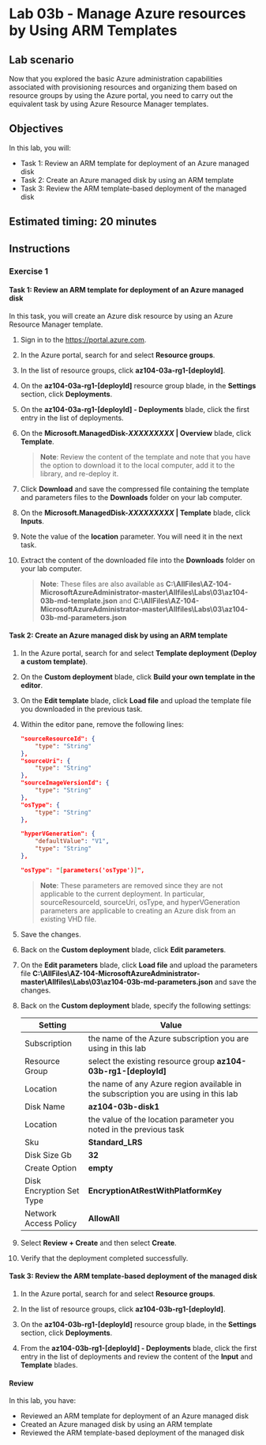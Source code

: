 # Lab 03b - Manage Azure resources by Using ARM Templates

## Lab scenario
Now that you explored the basic Azure administration capabilities associated with provisioning resources and organizing them based on resource groups by using the Azure portal, you need to carry out the equivalent task by using Azure Resource Manager templates.

## Objectives

In this lab, you will:

+ Task 1: Review an ARM template for deployment of an Azure managed disk
+ Task 2: Create an Azure managed disk by using an ARM template
+ Task 3: Review the ARM template-based deployment of the managed disk

## Estimated timing: 20 minutes

## Instructions

### Exercise 1

#### Task 1: Review an ARM template for deployment of an Azure managed disk

In this task, you will create an Azure disk resource by using an Azure Resource Manager template.

1. Sign in to the https://portal.azure.com.

1. In the Azure portal, search for and select **Resource groups**. 

1. In the list of resource groups, click **az104-03a-rg1-[deployId]**.

1. On the **az104-03a-rg1-[deployId]** resource group blade, in the **Settings** section, click **Deployments**.

1. On the **az104-03a-rg1-[deployId] - Deployments** blade, click the first entry in the list of deployments.

1. On the **Microsoft.ManagedDisk-*XXXXXXXXX* \| Overview** blade, click **Template**.

    >**Note**: Review the content of the template and note that you have the option to download it to the local computer, add it to the library, and re-deploy it.

1. Click **Download** and save the compressed file containing the template and parameters files to the **Downloads** folder on your lab computer.

1. On the **Microsoft.ManagedDisk-*XXXXXXXXX* \| Template** blade, click **Inputs**.

1. Note the value of the **location** parameter. You will need it in the next task.

1. Extract the content of the downloaded file into the **Downloads** folder on your lab computer.

    >**Note**: These files are also available as **C:\\AllFiles\\AZ-104-MicrosoftAzureAdministrator-master\\Allfiles\\Labs\\03\\az104-03b-md-template.json** and **C:\\AllFiles\\AZ-104-MicrosoftAzureAdministrator-master\\Allfiles\\Labs\\03\\az104-03b-md-parameters.json**

#### Task 2: Create an Azure managed disk by using an ARM template

1. In the Azure portal, search for and select **Template deployment (Deploy a custom template)**.

1. On the **Custom deployment** blade, click **Build your own template in the editor**.

1. On the **Edit template** blade, click **Load file** and upload the template file you downloaded in the previous task.

1. Within the editor pane, remove the following lines:

   ```json
   "sourceResourceId": {
       "type": "String"
   },
   "sourceUri": {
       "type": "String"
   },
   "sourceImageVersionId": {
       "type": "String"
   },   
   "osType": {
       "type": "String"
   },
   ```

   ```json
   "hyperVGeneration": {
       "defaultValue": "V1",
       "type": "String"
   },	   
   ```

   ```json
   "osType": "[parameters('osType')]",
   ```

    >**Note**: These parameters are removed since they are not applicable to the current deployment. In particular, sourceResourceId, sourceUri, osType, and hyperVGeneration parameters are applicable to creating an Azure disk from an existing VHD file.

1. Save the changes.

1. Back on the **Custom deployment** blade, click **Edit parameters**. 

1. On the **Edit parameters** blade, click **Load file** and upload the parameters file **C:\\AllFiles\\AZ-104-MicrosoftAzureAdministrator-master\\Allfiles\\Labs\\03\\az104-03b-md-parameters.json** and save the changes.

1. Back on the **Custom deployment** blade, specify the following settings:

    | Setting | Value |
    | --- |--- |
    | Subscription | the name of the Azure subscription you are using in this lab |
    | Resource Group | select the existing resource group **az104-03b-rg1-[deployId]** |
    | Location | the name of any Azure region available in the subscription you are using in this lab |
    | Disk Name | **az104-03b-disk1** |
    | Location | the value of the location parameter you noted in the previous task |
    | Sku | **Standard_LRS** |
    | Disk Size Gb | **32** |
    | Create Option | **empty** |
    | Disk Encryption Set Type | **EncryptionAtRestWithPlatformKey** |
    | Network Access Policy | **AllowAll** |	

1. Select **Review + Create** and then select **Create**.

1. Verify that the deployment completed successfully.

#### Task 3: Review the ARM template-based deployment of the managed disk

1. In the Azure portal, search for and select **Resource groups**. 

1. In the list of resource groups, click **az104-03b-rg1-[deployId]**.

1. On the **az104-03b-rg1-[deployId]** resource group blade, in the **Settings** section, click **Deployments**.

1. From the **az104-03b-rg1-[deployId] - Deployments** blade, click the first entry in the list of deployments and review the content of the **Input** and **Template** blades.

#### Review

In this lab, you have:

- Reviewed an ARM template for deployment of an Azure managed disk
- Created an Azure managed disk by using an ARM template
- Reviewed the ARM template-based deployment of the managed disk

